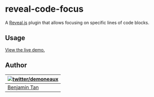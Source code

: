 # reveal-code-focus

A [Reveal.js](https://github.com/hakimel/reveal.js) plugin that allows focusing on specific lines of code blocks.

## Usage

[View the live demo.](https://bnjmnt4n.github.io/reveal-code-focus/)

## Author

| [![twitter/demoneaux](http://gravatar.com/avatar/029b19dba521584d83398ada3ecf6131?s=70)](https://twitter.com/bnjmnt4n "Follow @demoneaux on Twitter") |
|---|
| [Benjamin Tan](https://bnjmnt4n.now.sh/) |
